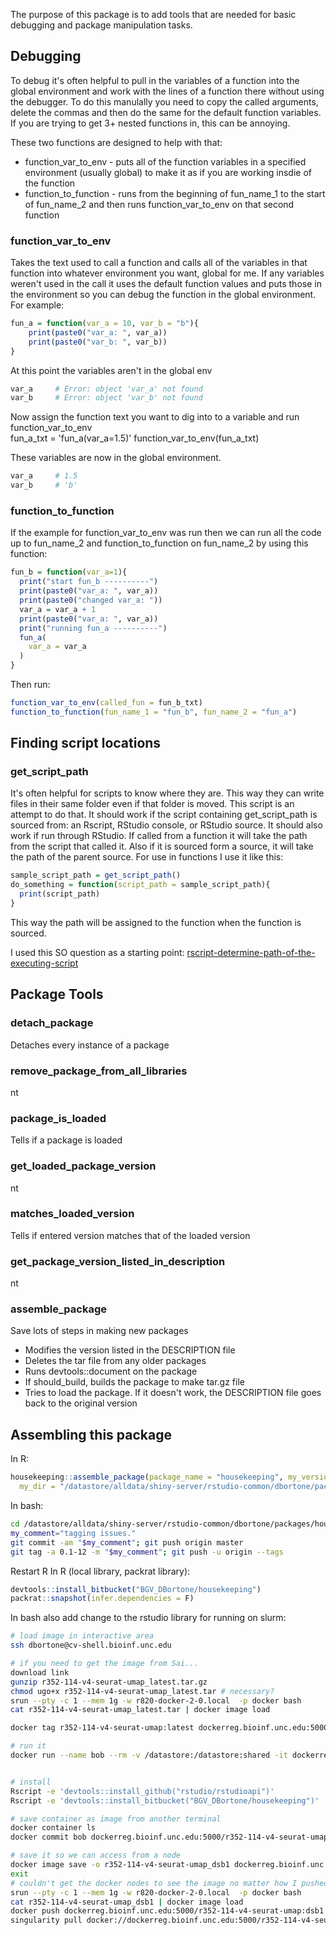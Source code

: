 The purpose of this package is to add tools that are needed for basic debugging and package manipulation tasks.  


## Debugging  
To debug it's often helpful to pull in the variables of a function into the global environment and work with the lines of a function there without using the debugger. To do this manulally you need to copy the called arguments, delete the commas and then do the same for the default function variables. If you are trying to get 3+ nested functions in, this can be annoying.   

These two functions are designed to help with that:  
* function_var_to_env - puts all of the function variables in a specified environment (usually global) to make it as if you are working insdie of the function  
* function_to_function - runs from the beginning of fun_name_1 to the start of fun_name_2 and then runs function_var_to_env on that second function  

### function_var_to_env  
Takes the text used to call a function and calls all of the variables in that function into whatever environment you want, global for me.  If any variables weren't used in the call it uses the default function values and puts those in the environment so you can debug the function in the global environment. For example:  
  
``` r
fun_a = function(var_a = 10, var_b = "b"){
    print(paste0("var_a: ", var_a))
    print(paste0("var_b: ", var_b))
}  
```

At this point the variables aren't in the global env
``` r
var_a     # Error: object 'var_a' not found
var_b     # Error: object 'var_b' not found
```

Now assign the function text you want to dig into to a variable and run function_var_to_env  
fun_a_txt = 'fun_a(var_a=1.5)'
function_var_to_env(fun_a_txt)
   
These variables are now in the global environment.
``` r
var_a     # 1.5
var_b     # 'b'
```

### function_to_function  
If the example for function_var_to_env was run then we can run all the code up to fun_name_2 and function_to_function on fun_name_2 by using this function:  
``` r
fun_b = function(var_a=1){
  print("start fun_b ----------")
  print(paste0("var_a: ", var_a))
  print(paste0("changed var_a: "))
  var_a = var_a + 1
  print(paste0("var_a: ", var_a))
  print("running fun_a ----------")
  fun_a(
    var_a = var_a
  )
}
```

Then run:  
``` r
function_var_to_env(called_fun = fun_b_txt)
function_to_function(fun_name_1 = "fun_b", fun_name_2 = "fun_a")
```


## Finding script locations  

### get_script_path  
It's often helpful for scripts to know where they are.  This way they can write files in their same folder even if that folder is moved.  This script is an attempt to do that.  It should work if the script containing get_script_path is sourced from: an Rscript, RStudio console, or RStudio source.  It should also work if run through RStudio.  If called from a function it will take the path from the script that called it.  Also if it is sourced form a source, it will take the path of the parent source.  For use in functions I use it like this:  

``` r
sample_script_path = get_script_path()
do_something = function(script_path = sample_script_path){
  print(script_path)
}
```

This way the path will be assigned to the function when the function is sourced.

I used this SO question as a starting point: [rscript-determine-path-of-the-executing-script](https://stackoverflow.com/questions/1815606/rscript-determine-path-of-the-executing-script)



## Package Tools

### detach_package  
Detaches every instance of a package  


### remove_package_from_all_libraries  
nt  

### package_is_loaded  
Tells if a package is loaded  


### get_loaded_package_version  
nt  


### matches_loaded_version  
Tells if entered version matches that of the loaded version  


### get_package_version_listed_in_description  
nt  


### assemble_package  
Save lots of steps in making new packages  
* Modifies the version listed in the DESCRIPTION file  
* Deletes the tar file from any older packages
* Runs devtools::document on the package
* If should_build, builds the package to make tar.gz file
* Tries to load the package.  If it doesn't work, the DESCRIPTION file goes back to the original version

## Assembling this package
In R: 
``` r
housekeeping::assemble_package(package_name = "housekeeping", my_version = "0.1-12",
  my_dir = "/datastore/alldata/shiny-server/rstudio-common/dbortone/packages/housekeeping")
```

In bash:
``` bash
cd /datastore/alldata/shiny-server/rstudio-common/dbortone/packages/housekeeping
my_comment="tagging issues."
git commit -am "$my_comment"; git push origin master
git tag -a 0.1-12 -m "$my_comment"; git push -u origin --tags
```

Restart R
In R (local library, packrat library):
``` r
devtools::install_bitbucket("BGV_DBortone/housekeeping")
packrat::snapshot(infer.dependencies = F)
```

In bash also add change to the rstudio library for running on slurm:
``` bash
# load image in interactive area
ssh dbortone@cv-shell.bioinf.unc.edu 

# if you need to get the image from Sai...
download link
gunzip r352-114-v4-seurat-umap_latest.tar.gz
chmod ugo+x r352-114-v4-seurat-umap_latest.tar # necessary?
srun --pty -c 1 --mem 1g -w r820-docker-2-0.local  -p docker bash
cat r352-114-v4-seurat-umap_latest.tar | docker image load

docker tag r352-114-v4-seurat-umap:latest dockerreg.bioinf.unc.edu:5000/r352-114-v4-seurat-umap:latest

# run it
docker run --name bob --rm -v /datastore:/datastore:shared -it dockerreg.bioinf.unc.edu:5000/r352-114-v4-seurat-umap:latest bash


# install 
Rscript -e 'devtools::install_github("rstudio/rstudioapi")'
Rscript -e 'devtools::install_bitbucket("BGV_DBortone/housekeeping")'

# save container as image from another terminal
docker container ls
docker commit bob dockerreg.bioinf.unc.edu:5000/r352-114-v4-seurat-umap:dsb1

# save it so we can access from a node
docker image save -o r352-114-v4-seurat-umap_dsb1 dockerreg.bioinf.unc.edu:5000/r352-114-v4-seurat-umap:dsb1
exit
# couldn't get the docker nodes to see the image no matter how I pushed or pulled
srun --pty -c 1 --mem 1g -w r820-docker-2-0.local  -p docker bash
cat r352-114-v4-seurat-umap_dsb1 | docker image load
docker push dockerreg.bioinf.unc.edu:5000/r352-114-v4-seurat-umap:dsb1
singularity pull docker://dockerreg.bioinf.unc.edu:5000/r352-114-v4-seurat-umap:dsb1

```



